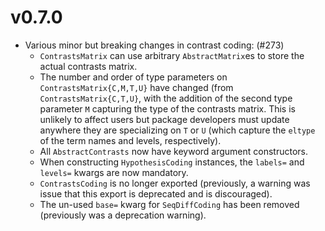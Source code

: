 # v0.7.0

- Various minor but breaking changes in contrast coding: (#273)
  - `ContrastsMatrix` can use arbitrary `AbstractMatrix`es to store the actual
    contrasts matrix.
  - The number and order of type parameters on `ContrastsMatrix{C,M,T,U}` have
    changed (from `ContrastsMatrix{C,T,U}`, with the addition of the second type
    parameter `M` capturing the type of the contrasts matrix.  This is unlikely
    to affect users but package developers must update anywhere they are
    specializing on `T` or `U` (which capture the `eltype` of the term names and
    levels, respectively).
  - All `AbstractContrasts` now have keyword argument constructors.
  - When constructing `HypothesisCoding` instances, the `labels=` and `levels=`
    kwargs are now mandatory.
  - `ContrastsCoding` is no longer exported (previously, a warning was issue
    that this export is deprecated and is discouraged).
  - The un-used `base=` kwarg for `SeqDiffCoding` has been removed (previously
    was a deprecation warning).
